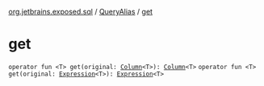 [org.jetbrains.exposed.sql](../index.md) / [QueryAlias](index.md) / [get](.)

# get

`operator fun <T> get(original: `[`Column`](../-column/index.md)`<T>): `[`Column`](../-column/index.md)`<T>`
`operator fun <T> get(original: `[`Expression`](../-expression/index.md)`<T>): `[`Expression`](../-expression/index.md)`<T>`